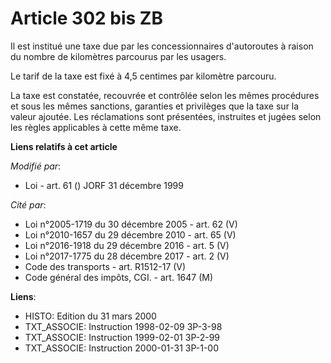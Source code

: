 # Article 302 bis ZB

Il est institué une taxe due par les concessionnaires d'autoroutes à raison du nombre de kilomètres parcourus par les
usagers.

Le tarif de la taxe est fixé à 4,5 centimes par kilomètre parcouru.

La taxe est constatée, recouvrée et contrôlée selon les mêmes procédures et sous les mêmes sanctions, garanties et privilèges
que la taxe sur la valeur ajoutée. Les réclamations sont présentées, instruites et jugées selon les règles applicables à
cette même taxe.

**Liens relatifs à cet article**

_Modifié par_:

  - Loi - art. 61 () JORF 31 décembre 1999

_Cité par_:

  - Loi n°2005-1719 du 30 décembre 2005 - art. 62 (V)
  - Loi n°2010-1657 du 29 décembre 2010 - art. 65 (V)
  - Loi n°2016-1918 du 29 décembre 2016 - art. 5 (V)
  - Loi n°2017-1775 du 28 décembre 2017 - art. 2 (V)
  - Code des transports - art. R1512-17 (V)
  - Code général des impôts, CGI. - art. 1647 (M)

**Liens**:

  - HISTO: Edition du 31 mars 2000
  - TXT_ASSOCIE: Instruction 1998-02-09 3P-3-98
  - TXT_ASSOCIE: Instruction 1999-02-01 3P-2-99
  - TXT_ASSOCIE: Instruction 2000-01-31 3P-1-00
